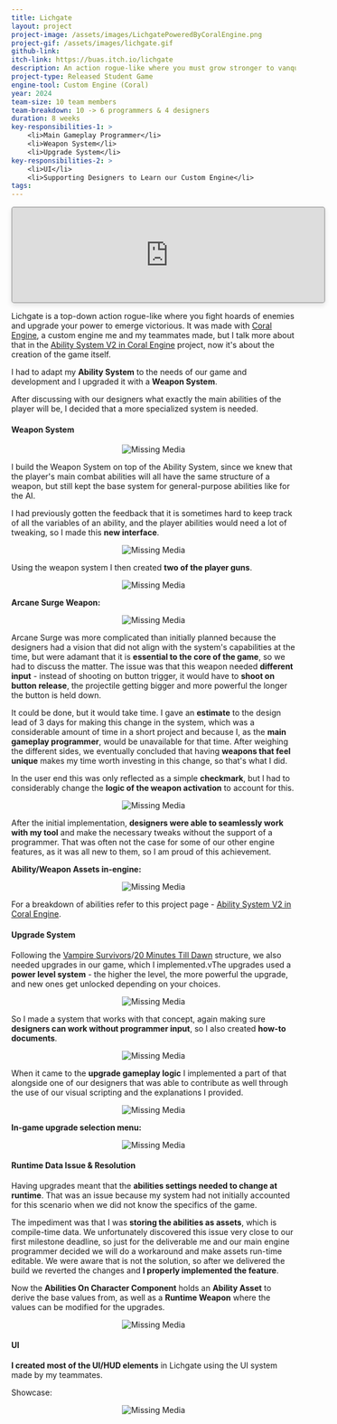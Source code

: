 ```yaml
---
title: Lichgate
layout: project
project-image: /assets/images/LichgatePoweredByCoralEngine.png
project-gif: /assets/images/lichgate.gif
github-link: 
itch-link: https://buas.itch.io/lichgate
description: An action rogue-like where you must grow stronger to vanquish the undead.
project-type: Released Student Game
engine-tool: Custom Engine (Coral)
year: 2024
team-size: 10 team members
team-breakdown: 10 -> 6 programmers & 4 designers
duration: 8 weeks
key-responsibilities-1: >
    <li>Main Gameplay Programmer</li>
    <li>Weapon System</li>
    <li>Upgrade System</li>
key-responsibilities-2: >
    <li>UI</li>
    <li>Supporting Designers to Learn our Custom Engine</li>
tags:
---
```


<p style="text-align: center;">
    <iframe style="border: 2px solid hsl(0, 0%, 71%); box-shadow: 0 4px 8px rgba(0, 0, 0, 0.1); border-radius: 5px;" src="https://itch.io/embed/2765132?linkback=true&amp;link_color=e40089" width="552" height="167"><a href="https://buas.itch.io/lichgate">Lichgate by Breda University of Applied Sciences, Harrybaas, GuusKemperman, StezNeo, Amzy Amalia Zarcu, kazemurai, Nikola Tunev, Karolina Motužytė, MarcinZalewski, GodOfErrors, Agatin</a></iframe>
</p>

Lichgate is a top-down action rogue-like where you fight hoards of enemies and upgrade your power to emerge victorious. It was made with [Coral Engine](https://github.com/GuusKemperman/CoralEngine), a custom engine me and my teammates made, but I talk more about that in the [Ability System V2 in Coral Engine](../projects/2-AbilitySystemV2CoralEngine) project, now it's about the creation of the game itself.

I had to adapt my **Ability System** to the needs of our game and development and I upgraded it with a **Weapon System**.

After discussing with our designers what exactly the main abilities of the player will be, I decided that a more specialized system is needed. 

#### Weapon System

<p style="text-align: center;">
    <img src="/assets/Lichgate/LichgateAbilitySystem.gif" alt="Missing Media">
</p>

I build the Weapon System on top of the Ability System, since we knew that the player's main combat abilities will all have the same structure of a weapon, but still kept the base system for general-purpose abilities like for the AI.

I had previously gotten the feedback that it is sometimes hard to keep track of all the variables of an ability, and the player abilities would need a lot of tweaking, so I made this **new interface**.

<p style="text-align: center;">
    <img src="/assets/Lichgate/WeaponEditor.png" alt="Missing Media">
</p>

Using the weapon system I then created **two of the player guns**.

<p style="text-align: center;">
    <img src="/assets/Lichgate/WeaponDescriptions.png" alt="Missing Media">
</p>

**Arcane Surge Weapon:**

<p style="text-align: center;">
    <img src="/assets/Lichgate/ArcaneSurge.gif" alt="Missing Media">
</p>

Arcane Surge was more complicated than initially planned because the designers had a vision that did not align with the system's capabilities at the time, but were adamant that it is **essential to the core of the game**, so we had to discuss the matter. The issue was that this weapon needed **different input** - instead of shooting on button trigger, it would have to **shoot on button release**, the projectile getting bigger and more powerful the longer the button is held down.

It could be done, but it would take time. I gave an **estimate** to the design lead of 3 days for making this change in the system, which was a considerable amount of time in a short project and because I, as the **main gameplay programmer**, would be unavailable for that time. After weighing the different sides, we eventually concluded that having **weapons that feel unique** makes my time worth investing in this change, so that's what I did.

In the user end this was only reflected as a simple **checkmark**, but I had to considerably change the **logic of the weapon activation** to account for this.

<p style="text-align: center;">
    <img src="/assets/Lichgate/Checkmark.png" alt="Missing Media">
</p>

After the initial implementation, **designers were able to seamlessly work with my tool** and make the necessary tweaks without the support of a programmer. That was often not the case for some of our other engine features, as it was all new to them, so I am proud of this achievement. 

**Ability/Weapon Assets in-engine:**

<p style="text-align: center;">
    <img src="/assets/Lichgate/AbilityAssets.png" alt="Missing Media">
</p>

For a breakdown of abilities refer to this project page - [Ability System V2 in Coral Engine](../projects/2-AbilitySystemV2CoralEngine).

#### Upgrade System

Following the <a href="https://youtu.be/rJIwqo12_dk?si=efPG4NIHhAW-Vdq8" target="_blank">Vampire Survivors</a>/<a href="https://store.steampowered.com/app/1966900/20_Minutes_Till_Dawn/" target="_blank">20 Minutes Till Dawn</a> structure, we also needed upgrades in our game, which I implemented.vThe upgrades used a **power level system** - the higher the level, the more powerful the upgrade, and new ones get unlocked depending on your choices.

<p style="text-align: center;">
    <img src="/assets/Lichgate/UpgradeLevels.png" alt="Missing Media">
</p>

So I made a system that works with that concept, again making sure **designers can work without programmer input**, so I also created **how-to documents**.

<p style="text-align: center;">
    <img src="/assets/Lichgate/UpgradeEditor.png" alt="Missing Media">
</p>

When it came to the **upgrade gameplay logic** I implemented a part of that alongside one of our designers that was able to contribute as well through the use of our visual scripting and the explanations I provided.

<p style="text-align: center;">
    <img src="/assets/Lichgate/UpgradeScript.png" alt="Missing Media">
</p>

**In-game upgrade selection menu:**

<p style="text-align: center;">
    <img src="/assets/Lichgate/UpgradeUI.png" alt="Missing Media">
</p>

#### Runtime Data Issue & Resolution

Having upgrades meant that the **abilities settings needed to change at runtime**. That was an issue because my system had not initially accounted for this scenario when we did not know the specifics of the game.

The impediment was that I was **storing the abilities as assets**, which is compile-time data. We unfortunately discovered this issue very close to our first milestone deadline, so just for the deliverable me and our main engine programmer decided we will do a workaround and make assets run-time editable. We were aware that is not the solution, so after we delivered the build we reverted the changes and **I properly implemented the feature**.

Now the **Abilities On Character Component** holds an **Ability Asset** to derive the base values from, as well as a **Runtime Weapon** where the values can be modified for the upgrades.

<p style="text-align: center;">
    <img src="/assets/Lichgate/AbilitiesOnCharacterComponent.png" alt="Missing Media">
</p>

#### UI

**I created most of the UI/HUD elements** in Lichgate using the UI system made by my teammates.

Showcase:

<p style="text-align: center;">
    <img src="/assets/Lichgate/UIShowcase.gif" alt="Missing Media">
</p>

